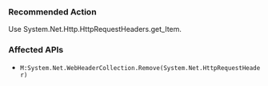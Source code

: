 ### Recommended Action
Use System.Net.Http.HttpRequestHeaders.get_Item.

### Affected APIs
* `M:System.Net.WebHeaderCollection.Remove(System.Net.HttpRequestHeader)`
